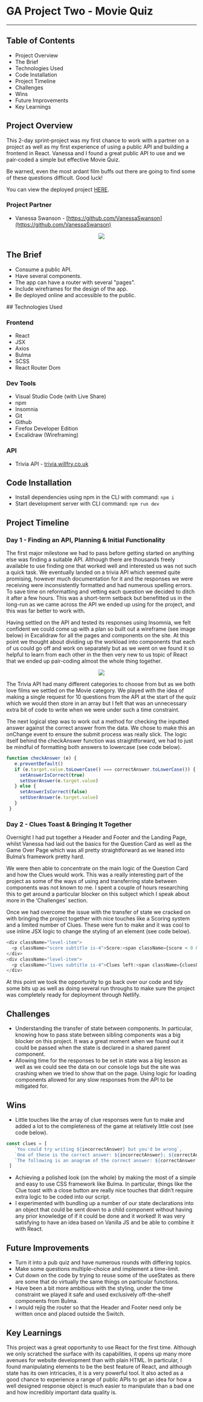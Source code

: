 # GA Project Two - Movie Quiz 
---
## Table of Contents
- Project Overview
- The Brief
- Technologies Used
- Code Installation
- Project Timeline
- Challenges
- Wins
- Future Improvements
- Key Learnings

## Project Overview

This 2-day sprint-project was my first chance to work with a partner on a project as well as my first experience of using a public API and building a frontend in React. Vanessa and I found a great public API to use and we pair-coded a simple but effective Movie Quiz.

Be warned, even the most ardant film buffs out there are going to find some of these questions difficult. Good luck!

You can view the deployed project [HERE](https://bit.ly/3l23Mbx).

### Project Partner

- Vanessa Swanson - [https://github.com/VanessaSwanson](https://github.com/VanessaSwanson)

<p align="center">
  <img src="https://res.cloudinary.com/dn11uqgux/image/upload/v1633013022/project-setup-test/p2_whsmnx.png" />
</p>

## The Brief

- Consume a public API.
- Have several components.
- The app can have a router with several "pages".
- Include wireframes for the design of the app.
- Be deployed online and accessible to the public.

## Technologies Used

### Frontend

- React
- JSX
- Axios
- Bulma
- SCSS
- React Router Dom

### Dev Tools

- Visual Studio Code (with Live Share)
- npm
- Insomnia
- Git
- Github
- Firefox Developer Edition
- Excalidraw (Wireframing)

### API 

- Trivia API - [trivia.willfry.co.uk](trivia.willfry.co.uk)

## Code Installation

- Install dependencies using npm in the CLI with command: `npm i`
- Start development server with CLI command: `npm run dev`

## Project Timeline

### Day 1 - Finding an API, Planning & Initial Functionality

The first major milestone we had to pass before getting started on anything else was finding a suitable API. Although there are thousands freely available to use finding one that worked well and interested us was not such a quick task. We eventually landed on a trivia API which seemed quite promising, however much documentation for it and the responses we were receiving were inconsistently formatted and had numerous spelling errors. To save time on reformatting and vetting each question we decided to ditch it after a few hours. This was a short-term setback but benefitted us in the long-run as we came across the API we ended up using for the project, and this was far better to work with. 

Having settled on the API and tested its responses using Insomnia, we felt confident we could come up with a plan so built out a wireframe (see image below) in Excalidraw for all the pages and components on the site. At this point we thought about dividing up the workload into components that each of us could go off and work on separately but as we went on we found it so helpful to learn from each other in the then very new to us topic of React that we ended up pair-coding almost the whole thing together.

<p align="center">
  <img src="https://res.cloudinary.com/dn11uqgux/image/upload/v1633014162/project-setup-test/Screenshot_2021-09-29_at_19.43.20_mz9iu2.png" />
</p>

The Trivia API had many different categories to choose from but as we both love films we settled on the Movie category. We played with the idea of making a single request for 10 questions from the API at the start of the quiz which we would then store in an array but I felt that was an unnecessary extra bit of code to write when we were under such a time constraint. 

The next logical step was to work out a method for checking the inputted answer against the correct answer from the data. We chose to make this an onChange event to ensure the submit process was really slick. The logic itself behind the checkAnswer function was straightforward, we had to just be mindful of formatting both answers to lowercase (see code below).

```javascript
function checkAnswer (e) {
   e.preventDefault()
   if (e.target.value.toLowerCase() === correctAnswer.toLowerCase()) {
     setAnswerIsCorrect(true)
     setUserAnswer(e.target.value)
   } else {
     setAnswerIsCorrect(false)
     setUserAnswer(e.target.value)
   }
 }
```

### Day 2 - Clues Toast & Bringing It Together 

Overnight I had put together a Header and Footer and the Landing Page, whilst Vanessa had laid out the basics for the Question Card as well as the Game Over Page which was all pretty straightforward as we leaned into Bulma’s framework pretty hard. 

We were then able to concentrate on the main logic of the Question Card and how the Clues would work. This was a really interesting part of the project as some of the ways of using and transferring state between components was not known to me. I spent a couple of hours researching this to get around a particular blocker on this subject which I speak about more in the ‘Challenges’ section. 

Once we had overcome the issue with the transfer of state we cracked on with bringing the project together with nice touches like a Scoring system and a limited number of Clues. These were fun to make and it was cool to use inline JSX logic to change the styling of an element (see code below). 

```javascript
<div className="level-item">
  <p className="score subtitle is-4">Score:<span className={score < 0 && 'low'}>{score}</span></p>
</div>
<div className="level-item">
  <p className="lives subtitle is-4">Clues left:<span className={cluesLeft === 0 && 'low'}> {cluesLeft}</span></p>
</div>

```

At this point we took the opportunity to go back over our code and tidy some bits up as well as doing several run throughs to make sure the project was completely ready for deployment through Netlify.

## Challenges

- Understanding the transfer of state between components. In particular, knowing how to pass state between sibling components was a big blocker on this project. It was a great moment when we found out it could be passed when the state is declared in a shared parent component.
- Allowing time for the responses to be set in state was a big lesson as well as we could see the data on our console logs but the site was crashing when we tried to show that on the page. Using logic for loading components allowed for any slow responses from the API to be mitigated for. 

## Wins

- Little touches like the array of clue responses were fun to make and added a lot to the completeness of the game at relatively little cost (see code below).

```javascript
const clues = [
   `You could try writing ${incorrectAnswer} but you'd be wrong`,
   `One of these is the correct answer: ${incorrectAnswer}; ${correctAnswer}`,
   `The following is an anagram of the correct answer: ${correctAnswer.split('').sort().join('')}`
 ]
```

- Achieving a polished look (on the whole) by making the most of a simple and easy to use CSS framework like Bulma. In particular, things like the Clue toast with a close button are really nice touches that didn’t require extra logic to be coded into our script. 
- I experimented with bundling up a number of our state declarations into an object that could be sent down to a child component without having any prior knowledge of if it could be done and it worked! It was very satisfying to have an idea based on Vanilla JS and be able to combine it with React.

## Future Improvements

- Turn it into a pub quiz and have numerous rounds with differing topics. 
- Make some questions multiple-choice and implement a time-limit.
- Cut down on the code by trying to reuse some of the useStates as there are some that do virtually the same things on particular functions.
- Have been a bit more ambitious with the styling, under the time constraint we played it safe and used exclusively off-the-shelf components from Bulma. 
- I would rejig the router so that the Header and Footer need only be written once and placed outside the Switch.

## Key Learnings

This project was a great opportunity to use React for the first time. Although we only scratched the surface with its capabilities, it opens up many more avenues for website development than with plain HTML. In particular, I found manipulating elements to be the best feature of React, and although state has its own intricacies, it is a very powerful tool. It also acted as a good chance to experience a range of public APIs to get an idea for how a well designed response object is much easier to manipulate than a bad one and how incredibly important data quality is.
